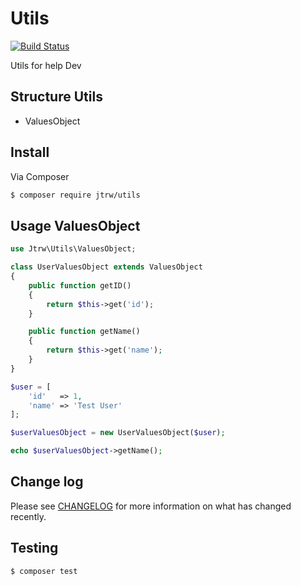 # Utils 

[![Build Status](https://github.com/jtrw/utils/workflows/PHP%20Composer/badge.svg)](https://github.com/jtrw/utils/actions)

Utils for help Dev

## Structure Utils

* ValuesObject



## Install

Via Composer

``` bash
$ composer require jtrw/utils
```

## Usage ValuesObject

```php
use Jtrw\Utils\ValuesObject;

class UserValuesObject extends ValuesObject
{
    public function getID()
    {
        return $this->get('id');
    }

    public function getName()
    {
        return $this->get('name');
    }
}

$user = [
    'id'   => 1,
    'name' => 'Test User'
];

$userValuesObject = new UserValuesObject($user);

echo $userValuesObject->getName();
```

## Change log

Please see [CHANGELOG](CHANGELOG.md) for more information on what has changed recently.

## Testing

``` bash
$ composer test
```

